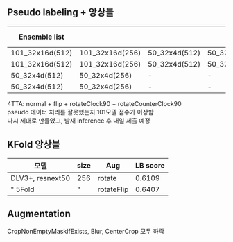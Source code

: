 ## Pseudo labeling + 앙상블
|Ensemble list||||epoch Ensemble|TTA|pseudo|weight|LB score|
|------|---|---|---|---|---|---|---|---|
|101_32x16d(512)|101_32x16d(256)|50_32x4d(512)|50_32x4d(256)|X|O|O|2:1|0.6765|
|101_32x16d(512)|101_32x16d(256)|50_32x4d(512)|50_32x4d(256)|O|O|X|2:1|0.6773|
|50_32x4d(512)|50_32x4d(256)|-|-|X|O|O|-|0.6782|
|50_32x4d(512)|50_32x4d(256)|-|-|X|4TTA|O|-|0.6798|

4TTA: normal + flip + rotateClock90 + rotateCounterClock90<br>
pseudo 데이터 처리를 잘못했는지 101모델 점수가 이상함<br>
다시 제대로 만들었고, 밤새 inference 후 내일 제출 예정


## KFold 앙상블
|모델|size|Aug|LB score|
|------|---|---|---|
|DLV3+, resnext50|256|rotate|0.6109|
|"  5Fold|"|rotateFlip|0.6407|


## Augmentation
CropNonEmptyMaskIfExists, Blur, CenterCrop 모두 하락
